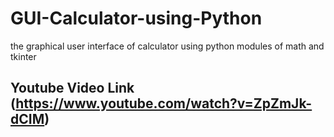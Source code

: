 # GUI-Calculator-using-Python
the graphical user interface of calculator using python modules of math and tkinter
## Youtube Video Link (https://www.youtube.com/watch?v=ZpZmJk-dCIM)
